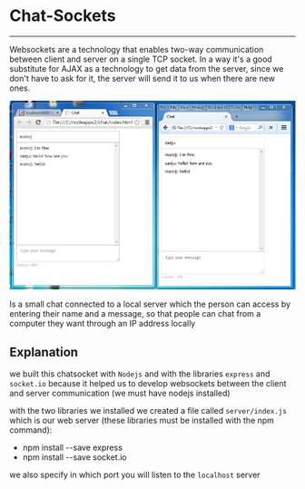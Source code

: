 # Chat-Sockets
---
Websockets are a technology that enables two-way communication between client and server on a single TCP socket. In a way it's a good substitute for AJAX as a technology to get data from the server, since we don't have to ask for it, the server will send it to us when there are new ones.

![Image of chatsocket](https://github.com/deibyocampo/chat-sockets/blob/master/images/capture6.png)

Is a small chat connected to a local server which the person can access by entering their name and a message, so that people can chat from
a computer they want through an IP address locally

## Explanation

we built this chatsocket with `Nodejs` and with the libraries `express` and `socket.io` because it helped us to develop websockets between the client and server communication (we must have nodejs installed)

with the two libraries we installed we created a file called `server/index.js` which is our web server (these libraries must be installed with the npm command):
* npm install --save express
* npm install --save socket.io

we also specify in which port you will listen to the `localhost` server


